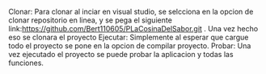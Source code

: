 Clonar: Para clonar al inciar en visual studio, se selcciona en la opcion de clonar repositorio en linea, y se pega el siguiente link:https://github.com/Bert110605/PLaCosinaDelSabor.git . Una vez hecho eso se clonara el proyecto
Ejecutar: Simplemente al esperar que cargue todo el proyecto se pone en la opcion de compilar proyecto.
Probar: Una vez ejecutado el proyecto se puede probar la aplicacion y todas las funciones.

